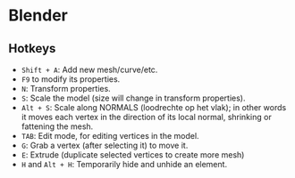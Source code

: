 # Blender
## Hotkeys
* `Shift + A`: Add new mesh/curve/etc.
* `F9` to modify its properties.
* `N`: Transform properties.
* `S`: Scale the model (size will change in transform properties).
* `Alt + S`: Scale along NORMALS (loodrechte op het vlak); in other words it moves each vertex in the direction of its local normal, shrinking or fattening the mesh.
* `TAB`: Edit mode, for editing vertices in the model.
* `G`: Grab a vertex (after selecting it) to move it.
* `E`: Extrude (duplicate selected vertices to create more mesh)
* `H` and `Alt + H`: Temporarily hide and unhide an element.